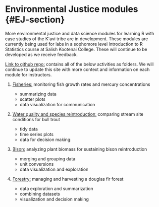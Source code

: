 
# Environmental Justice modules {#EJ-section}

More environmental justice and data science modules for learning R with case studies of the K'avi tribe are in development. These modules are currently being used for labs in a sophomore level Introduction to R Statistics course at Salish Kootenai College. These will continue to be developed as we receive feedback. 

[Link to github repo:](https://github.com/IndigenousEnvDataSci/EJ-DS) contains all of the below activities as folders. We will continue to update this site with more context and information on each module for instructors. 

1. [Fisheries:](https://github.com/IndigenousEnvDataSci/EJ-DS/tree/main/Mod1_Fish) monitoring fish growth rates and mercury concentrations 
    - summarizing data
    - scatter plots 
    - data visualization for communication 

2. [Water quality and species reintroduction:](https://github.com/IndigenousEnvDataSci/EJ-DS/tree/main/Mod2_water) comparing stream site conditions for bull trout
    - tidy data
    - time series plots 
    - data for decision making
  
3. [Bison:](https://github.com/IndigenousEnvDataSci/EJ-DS/tree/main/Mod3_Bison) analyzing plant biomass for sustaining bison reintroduction
    - merging and grouping data 
    - unit conversions 
    - data visualization and exploration 
    
4. [Forestry:](https://github.com/IndigenousEnvDataSci/EJ-DS/tree/main/Mod4_Forestry) managing and harvesting a douglas fir forest 
    - data exploration and summarization 
    - combining datasets
    - visualization and decision making 


